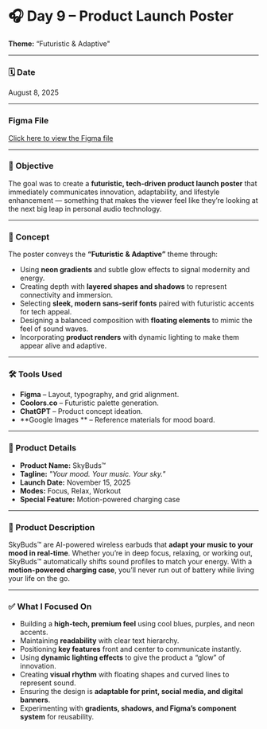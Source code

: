 # 🎧 Day 9 – Product Launch Poster

**Theme:** “Futuristic & Adaptive"

---

### 🗓️ Date

August 8, 2025

---

### Figma File

[Click here to view the Figma file](https://www.figma.com/design/tBEZfwSurLwaYWlLXE3AM1/Product-Launch-Poster?node-id=0-1&t=XRRviAm5RTGODBVr-1)

---

### 🎯 Objective

The goal was to create a **futuristic, tech-driven product launch poster** that immediately communicates innovation, adaptability, and lifestyle enhancement — something that makes the viewer feel like they’re looking at the next big leap in personal audio technology.

---

### 🧠 Concept

The poster conveys the **“Futuristic & Adaptive”** theme through:

* Using **neon gradients** and subtle glow effects to signal modernity and energy.
* Creating depth with **layered shapes and shadows** to represent connectivity and immersion.
* Selecting **sleek, modern sans-serif fonts** paired with futuristic accents for tech appeal.
* Designing a balanced composition with **floating elements** to mimic the feel of sound waves.
* Incorporating **product renders** with dynamic lighting to make them appear alive and adaptive.

---

### 🛠 Tools Used

- **Figma** – Layout, typography, and grid alignment.
- **Coolors.co** – Futuristic palette generation.
- **ChatGPT** – Product concept ideation.
- **Google Images ** – Reference materials for mood board.

---

### 📅 Product Details

* **Product Name:** SkyBuds™
* **Tagline:** *"Your mood. Your music. Your sky."*
* **Launch Date:** November 15, 2025
* **Modes:** Focus, Relax, Workout
* **Special Feature:** Motion-powered charging case

---

### 📜 Product Description

SkyBuds™ are AI-powered wireless earbuds that **adapt your music to your mood in real-time**. Whether you’re in deep focus, relaxing, or working out, SkyBuds™ automatically shifts sound profiles to match your energy. With a **motion-powered charging case**, you’ll never run out of battery while living your life on the go.

---

### ✅ What I Focused On

* Building a **high-tech, premium feel** using cool blues, purples, and neon accents.
* Maintaining **readability** with clear text hierarchy.
* Positioning **key features** front and center to communicate instantly.
* Using **dynamic lighting effects** to give the product a “glow” of innovation.
* Creating **visual rhythm** with floating shapes and curved lines to represent sound.
* Ensuring the design is **adaptable for print, social media, and digital banners**.
* Experimenting with **gradients, shadows, and Figma’s component system** for reusability.


